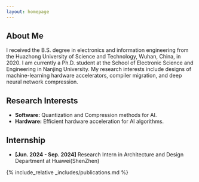 ```yaml
---
layout: homepage
---
```


## About Me

I received the B.S. degree in electronics and information engineering from the Huazhong University of Science and Technology, Wuhan, China, in 2020. I am currently  a Ph.D. student at the School of Electronic Science and Engineering in Nanjing University. My research interests include designs of machine-learning hardware accelerators, compiler migration, and deep neural network compression.

## Research Interests

- **Software:** Quantization and Compression methods for AI.
- **Hardware:** Efficient hardware acceleration for AI algorithms.

## Internship
- **[Jun. 2024 - Sep. 2024]** Research Intern in Architecture and Design Department at Huawei(ShenZhen)

{% include_relative _includes/publications.md %}
